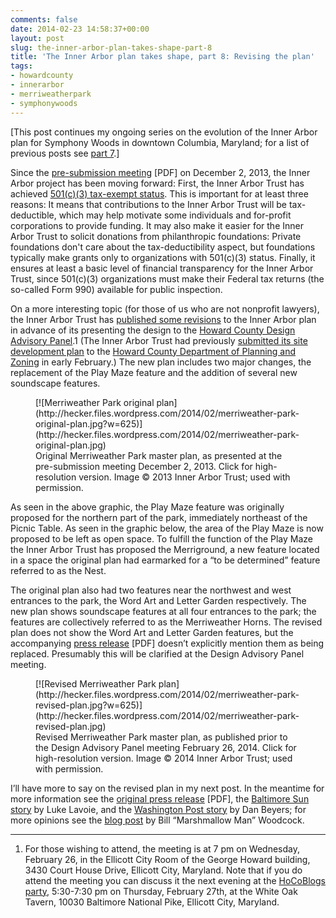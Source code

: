 ```yaml
---
comments: false
date: 2014-02-23 14:58:37+00:00
layout: post
slug: the-inner-arbor-plan-takes-shape-part-8
title: 'The Inner Arbor plan takes shape, part 8: Revising the plan'
tags:
- howardcounty
- innerarbor
- merriweatherpark
- symphonywoods
---
```


[This post continues my ongoing series on the evolution of the Inner Arbor plan for Symphony Woods in downtown Columbia, Maryland; for a list of previous posts see [part 7](/2013/12/10/the-inner-arbor-plan-takes-shape-part-7/).]

Since the [pre-submission meeting](http://static.squarespace.com/static/51e1bf57e4b0e2abc3e95f77/t/52f0f4dbe4b0c058f608f49e/1391523035774/A%20Inner%20Arbor%20Trust%20Community%20Meeting%20Minutes.pdf%20copy.pdf) [PDF] on December 2, 2013, the Inner Arbor project has been moving forward: First, the Inner Arbor Trust has achieved [501(c)(3) tax-exempt status](http://static.squarespace.com/static/51e1bf57e4b0e2abc3e95f77/t/52f68c1ae4b0e482df7a6215/1391889434918/Inner%20Arbor%20Trust%20is%20determined%20as%20a%20501c3%20by%20IRS.pdf). This is important for at least three reasons: It means that contributions to the Inner Arbor Trust will be tax-deductible, which may help motivate some individuals and for-profit corporations to provide funding. It may also make it easier for the Inner Arbor Trust to solicit donations from philanthropic foundations: Private foundations don't care about the tax-deductibility aspect, but foundations typically make grants only to organizations with 501(c)(3) status. Finally, it ensures at least a basic level of financial transparency for the Inner Arbor Trust, since 501(c)(3) organizations must make their Federal tax returns (the so-called Form 990) available for public inspection.

On a more interesting topic (for those of us who are not nonprofit lawyers), the Inner Arbor Trust has [published some revisions](http://www.baltimoresun.com/news/maryland/howard/columbia/ph-ho-cf-inner-arbor-0220-20140219,0,665407.story) to the Inner Arbor plan in advance of its presenting the design to the [Howard County Design Advisory Panel](http://www.howardcountymd.gov/Design_Advisory_Panel.htm).1 (The Inner Arbor Trust had previously [submitted its site development plan](http://www.baltimoresun.com/news/maryland/howard/columbia/ph-ho-cf-glances-inner-arbor-20140206,0,971293.story) to the [Howard County Department of Planning and Zoning](http://www.howardcountymd.gov/Departments.aspx?id=163) in early February.) The new plan includes two major changes, the replacement of the Play Maze feature and the addition of several new soundscape features.

<figure markdown="1">
[![Merriweather Park original plan](http://hecker.files.wordpress.com/2014/02/merriweather-park-original-plan.jpg?w=625)](http://hecker.files.wordpress.com/2014/02/merriweather-park-original-plan.jpg)
<figcaption>Original Merriweather Park master plan, as presented at the pre-submission meeting December 2, 2013. Click for high-resolution version. Image © 2013 Inner Arbor Trust; used with permission.</figcaption>
</figure>



As seen in the above graphic, the Play Maze feature was originally proposed for the northern part of the park, immediately northeast of the Picnic Table. As seen in the graphic below, the area of the Play Maze is now proposed to be left as open space. To fulfill the function of the Play Maze the Inner Arbor Trust has proposed the Merriground, a new feature located in a space the original plan had earmarked for a “to be determined” feature referred to as the Nest.

The original plan also had two features near the northwest and west entrances to the park, the Word Art and Letter Garden respectively. The new plan shows soundscape features at all four entrances to the park; the features are collectively referred to as the Merriweather Horns. The revised plan does not show the Word Art and Letter Garden features, but the accompanying [press release](http://hecker.files.wordpress.com/2014/02/trust-press-release-merriweather-horns-and-merriground-february-19-2014.pdf) [PDF] doesn’t explicitly mention them as being replaced. Presumably this will be clarified at the Design Advisory Panel meeting.

<figure markdown="1">
[![Revised Merriweather Park plan](http://hecker.files.wordpress.com/2014/02/merriweather-park-revised-plan.jpg?w=625)](http://hecker.files.wordpress.com/2014/02/merriweather-park-revised-plan.jpg)
<figcaption>Revised Merriweather Park master plan, as published prior to the Design Advisory Panel meeting February 26, 2014. Click for high-resolution version. Image © 2014 Inner Arbor Trust; used with permission.</figcaption>
</figure>



I’ll have more to say on the revised plan in my next post. In the meantime for more information see the [original press release](http://hecker.files.wordpress.com/2014/02/trust-press-release-merriweather-horns-and-merriground-february-19-2014.pdf) [PDF], the [Baltimore Sun story](http://www.baltimoresun.com/news/maryland/howard/columbia/ph-ho-cf-inner-arbor-0220-20140219,0,665407.story) by Luke Lavoie, and the [Washington Post story](http://www.washingtonpost.com/news/capital-business/wp/2014/02/18/this-merriground-hopes-to-get-you-to-come-out-to-columbia-md/) by Dan Beyers; for more opinions see the [blog post](http://53beersontap.typepad.com/53beers/2014/02/the-badass-inner-arbor.html) by Bill “Marshmallow Man” Woodcock.



* * *



1. For those wishing to attend, the meeting is at 7 pm on Wednesday, February 26, in the Ellicott City Room of the George Howard building, 3430 Court House Drive, Ellicott City, Maryland. Note that if you do attend the meeting you can discuss it the next evening at the [HoCoBlogs party](https://www.eventbrite.com/e/hocoblogs-party-at-white-oak-tavern-tickets-10382643767), 5:30-7:30 pm on Thursday, February 27th, at the White Oak Tavern, 10030 Baltimore National Pike, Ellicott City, Maryland.
